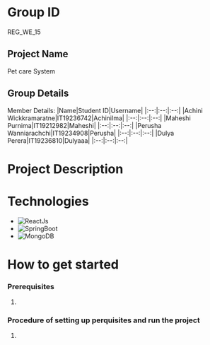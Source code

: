 # Group ID
REG_WE_15
## Project Name
Pet care System
## Group Details
Member Details: 
|Name|Student ID|Username|
|:--:|:--:|:--:|
|Achini Wickkramaratne|IT19236742|AchiniIma|
|:--:|:--:|:--:|
|Maheshi Purnima|IT19212982|Maheshi|
|:--:|:--:|:--:|
|Perusha Wanniarachchi|IT19234908|Perusha|
|:--:|:--:|:--:|
|Dulya Perera|IT19236810|Dulyaaa|
|:--:|:--:|:--:|

# Project Description
# Technologies
* ![ReactJs](https://img.shields.io/badge/FrontEnd-ReactJs-blue)
* ![SpringBoot](https://img.shields.io/badge/BackEnd-Spring_Boot-green)
* ![MongoDB](https://img.shields.io/badge/Database-MongoDB-green)

# How to get started
### Prerequisites
1. 

### Procedure of setting up perquisites  and run the project
1. 




